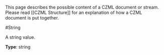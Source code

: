 This page describes the possible content of a CZML document or stream.  Please read [[CZML Structure]] for an explanation of how a CZML document is put together.

#String

A string value.

**Type**: string

